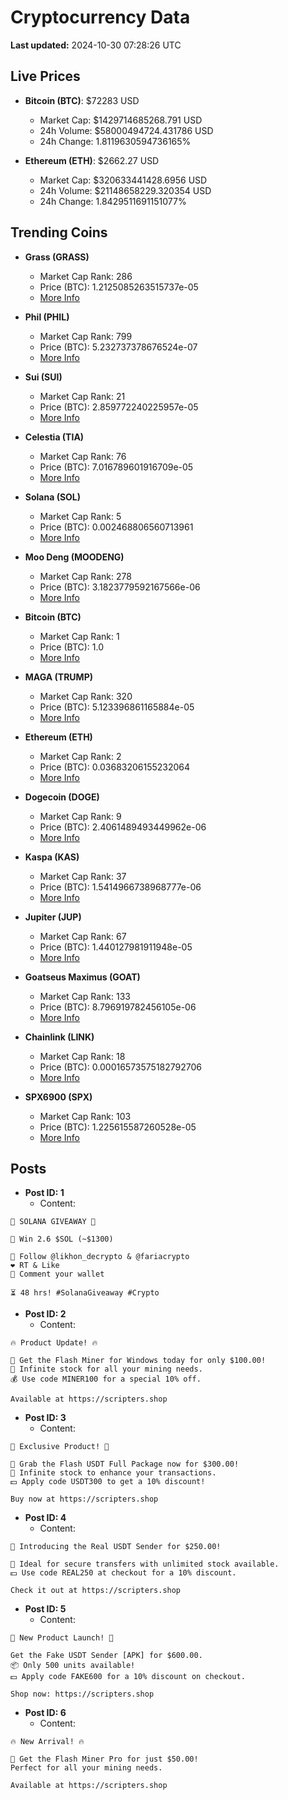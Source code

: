 # Cryptocurrency Data

**Last updated:** 2024-10-30 07:28:26 UTC

## Live Prices
- **Bitcoin (BTC)**: $72283 USD
  - Market Cap: $1429714685268.791 USD
  - 24h Volume: $58000494724.431786 USD
  - 24h Change: 1.8119630594736165%

- **Ethereum (ETH)**: $2662.27 USD
  - Market Cap: $320633441428.6956 USD
  - 24h Volume: $21148658229.320354 USD
  - 24h Change: 1.8429511691151077%

## Trending Coins
- **Grass (GRASS)**
  - Market Cap Rank: 286
  - Price (BTC): 1.2125085263515737e-05
  - [More Info](https://www.coingecko.com/en/coins/grass)

- **Phil (PHIL)**
  - Market Cap Rank: 799
  - Price (BTC): 5.232737378676524e-07
  - [More Info](https://www.coingecko.com/en/coins/phil)

- **Sui (SUI)**
  - Market Cap Rank: 21
  - Price (BTC): 2.859772240225957e-05
  - [More Info](https://www.coingecko.com/en/coins/sui)

- **Celestia (TIA)**
  - Market Cap Rank: 76
  - Price (BTC): 7.016789601916709e-05
  - [More Info](https://www.coingecko.com/en/coins/celestia)

- **Solana (SOL)**
  - Market Cap Rank: 5
  - Price (BTC): 0.002468806560713961
  - [More Info](https://www.coingecko.com/en/coins/solana)

- **Moo Deng (MOODENG)**
  - Market Cap Rank: 278
  - Price (BTC): 3.1823779592167566e-06
  - [More Info](https://www.coingecko.com/en/coins/moo-deng)

- **Bitcoin (BTC)**
  - Market Cap Rank: 1
  - Price (BTC): 1.0
  - [More Info](https://www.coingecko.com/en/coins/bitcoin)

- **MAGA (TRUMP)**
  - Market Cap Rank: 320
  - Price (BTC): 5.123396861165884e-05
  - [More Info](https://www.coingecko.com/en/coins/maga)

- **Ethereum (ETH)**
  - Market Cap Rank: 2
  - Price (BTC): 0.03683206155232064
  - [More Info](https://www.coingecko.com/en/coins/ethereum)

- **Dogecoin (DOGE)**
  - Market Cap Rank: 9
  - Price (BTC): 2.4061489493449962e-06
  - [More Info](https://www.coingecko.com/en/coins/dogecoin)

- **Kaspa (KAS)**
  - Market Cap Rank: 37
  - Price (BTC): 1.5414966738968777e-06
  - [More Info](https://www.coingecko.com/en/coins/kaspa)

- **Jupiter (JUP)**
  - Market Cap Rank: 67
  - Price (BTC): 1.440127981911948e-05
  - [More Info](https://www.coingecko.com/en/coins/jupiter)

- **Goatseus Maximus (GOAT)**
  - Market Cap Rank: 133
  - Price (BTC): 8.796919782456105e-06
  - [More Info](https://www.coingecko.com/en/coins/goatseus-maximus)

- **Chainlink (LINK)**
  - Market Cap Rank: 18
  - Price (BTC): 0.00016573575182792706
  - [More Info](https://www.coingecko.com/en/coins/chainlink)

- **SPX6900 (SPX)**
  - Market Cap Rank: 103
  - Price (BTC): 1.225615587260528e-05
  - [More Info](https://www.coingecko.com/en/coins/spx6900)

## Posts
- **Post ID: 1**
  - Content:
```
🚀 SOLANA GIVEAWAY 🚀

🎁 Win 2.6 $SOL (~$1300)

🤝 Follow @likhon_decrypto & @fariacrypto
❤️ RT & Like
💬 Comment your wallet

⏳ 48 hrs! #SolanaGiveaway #Crypto
```

- **Post ID: 2**
  - Content:
```
🔥 Product Update! 🔥

🚀 Get the Flash Miner for Windows today for only $100.00!
🔋 Infinite stock for all your mining needs.
💰 Use code MINER100 for a special 10% off.

Available at https://scripters.shop
```

- **Post ID: 3**
  - Content:
```
🎁 Exclusive Product! 🎁

💸 Grab the Flash USDT Full Package now for $300.00!
🎉 Infinite stock to enhance your transactions.
💵 Apply code USDT300 to get a 10% discount!

Buy now at https://scripters.shop
```

- **Post ID: 4**
  - Content:
```
💎 Introducing the Real USDT Sender for $250.00!

💼 Ideal for secure transfers with unlimited stock available.
💵 Use code REAL250 at checkout for a 10% discount.

Check it out at https://scripters.shop
```

- **Post ID: 5**
  - Content:
```
🚀 New Product Launch! 🚀

Get the Fake USDT Sender [APK] for $600.00.
📦 Only 500 units available!
💵 Apply code FAKE600 for a 10% discount on checkout.

Shop now: https://scripters.shop
```

- **Post ID: 6**
  - Content:
```
🔥 New Arrival! 🔥

💸 Get the Flash Miner Pro for just $50.00!
Perfect for all your mining needs.

Available at https://scripters.shop
```

